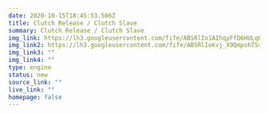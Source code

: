 ```yaml
---
date: 2020-10-15T18:45:53.506Z
title: Clutch Release / Clutch Slave
summary: Clutch Release / Clutch Slave
img_link: https://lh3.googleusercontent.com/fife/ABSRlIo1AIhqyFfD6HULq62HS9puWC9QfmeQPMkst5HBxW-dVusNUam7VqG-5PFqisNN0dcMUi4GyhSgvh1wTIKlm4TuaL16BXfTpRp3NbIjMcn1n9vkxhcBAxVEiuMSHrPtHb5wNJDL76y_yGVli6xaOCQrnutKXaG5M57o2TVc3gJzFE2KbSSaVwKFP8yIKxy-ubT7IqRAzcdSCeaq1N3wM81cT4fjiinECF_DfpdsKqr_0ITfn8aHfet1p4s3U5UvN0JSCFspu4i8W3MHyMvM52A-Tkhjuup2iKLc73Df-wFswfSpHTFmJ_1GqBlzY0XufWtqmcb9DlH5aqdofHbzFVHa_Bl3C9SAzg7BHINVUFj97caalzs97ZjfhHubkAf04vstS6Zt8tltnyUGBvd0wD0Z55H_QWT7EPsiYYYKh0_LfWtc0MT3BdM8YDAPewE64gxlxVp0kn7Rns6VhZAj8o4tAbN59EYJAtUqesE1eQd5oOfNvwnizzbi4PCx6gDps2D6YRl3dV3HXHJOALep8SiSVOOZNip3kQcXtVfjLN7X1t33viaAe25JpQ6hJ75iYwWEXusg54PF9DEZcc2W57fQ7FifVs4oBj8d5RQiFtnOov5np7UdjPw27HvMnXEWjzhZphyS1gYKJufbI74ySW3yfcwan6KGcZERxc6iapeCF-lKK25swPGhQRx5FJ3Ru5XnLjwhdGPrrFdVZjs4BzxDgfnyDYA6-A=w795-h666-ft
img_link2: https://lh3.googleusercontent.com/fife/ABSRlIokvj_X9QmpohTSv4j0HSbmCzFsquHsC7VcJiUaCIYEMhQ3p7q67bZX-S8do0vWDMF91cFjFHGu9agggp0vcJcXKmJVvWnh7vF7ZSp2doDQVYhieRhene3lVigStNQXhtnrrdxAU8gOhFENauX8z30ZR27eqB7J1D54wte9hSc15EyHstXbawFPgijKsiIOvTDgz03IteWk6JCzHeSkDjX6IWC2Fx-fZUd553rBWIq3YWCAcqyXShm6nAa8VqBg3GKT96tLpCpXaOYu_ecCqvNJfKNqT2pIROmL9bnOTrU8sTad-UnCBLJU9oVLIcTdXDuPOERnJuXGGUtbPhWnXhCSOvYh4JgBXHBtPLuYKnDMvLEGOW0QbvHYevJ5ZAsSuPBMeGKngBio89GqRhNF9hMPtvcypi1Sv0vXxjcrGZ-V1GCuR7NGQF7tul_qmynMp3VxX85oDEVryq5QFHsIN-KTR4qMVBPYsd24KqXgdSxx6G83bg3_C9j36z1QO1QJrIQjhVbF9Da7KsOI2mBLkTmcmubxUmVZgM0aRdGQYQtUdingBLjeYELHJ-obmPAjJFV6t-1Oy1g3bQB4NXZ7MIFxlRxD_aURhgIATjKfcA3XiHkHJbGc05Ugu0kWTqsMqWGdszDaW2S3p-Wcf_oo6idU8tP0NBZr_kVMax6WSECD32nBSh0DW-O4BtjLYU5YJS17aaE02D6hlqnJPP1Aj-xGdHPYTMuWNA=w795-h666-ft
img_link3: ""
img_link4: ""
type: engine
status: new
source_link: ""
live_link: ""
homepage: false
---
```

